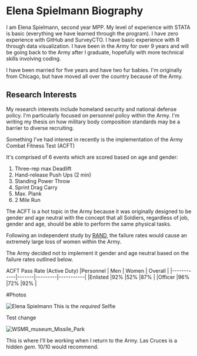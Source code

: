 # Elena Spielmann Biography

I am Elena Spielmann, second year MPP. My level of experience with STATA is basic (everything we have learned through the program). I have zero experience with GitHub and SurveyCTO. I have basic experience with R through data visualization. I have been in the Army for over 9 years and will be going back to the Army after I graduate, hopefully with more technical skills involving coding.

I have been married for five years and have two fur babies. I'm originally from Chicago, but have moved all over the country because of the Army.

## Research Interests

My research interests include homeland security and national defense policy. I'm particularly focused on personnel policy within the Army. I'm writing my thesis on how military body composition standards may be a barrier to diverse recruiting.

 Something I've had interest in recently is the implementation of the Army Combat Fitness Test (ACFT)

 It's comprised of 6 events which are scored based on age and gender:
 1. Three-rep max Deadlift
 2. Hand-release Push Ups (2 min)
 3. Standing Power Throw
 4. Sprint Drag Carry
 5. Max. Plank
 6. 2 Mile Run

The ACFT is a hot topic in the Army because it was originally designed to be gender and age neutral with the concept that all Soldiers, regardless of job, gender and age, should be able to perform the same physical tasks.

Following an independent study by [RAND](https://www.rand.org/pubs/research_reports/RRA1825-1.html), the failure rates would cause an extremely large loss of women within the Army.

The Army decided not to implement it gender and age neutral based on the failure rates outlined below.

ACFT Pass Rate (Active Duty)
|Personnel   | Men   | Women   | Overall   |
|------------|-------|---------|-----------|
|Enlisted    |92%    |52%      |87%        |
|Officer     |96%    |72%      |92%        |

#Photos


![Elena Spielmann](\img\not_distorted_selfie_via_gimp.png "My portrait")
This is the *required* Selfie

Test change

![WSMR_museum_Missile_Park](jpg "Selfie")

This is where I'll be working when I return to the Army. Las Cruces is a hidden _gem_. 10/10 would recommend.
